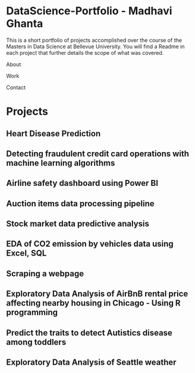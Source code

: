 # DataScience-Portfolio - Madhavi Ghanta

This is a short portfolio of projects accomplished over the course of the Masters in Data Science at Bellevue University. You will find a Readme in each project that further details the scope of what was covered.

About

Work

Contact

# Projects


## Heart Disease Prediction
## Detecting fraudulent credit card operations with machine learning algorithms
## Airline safety dashboard using Power BI 
## Auction items data processing pipeline 
## Stock market data predictive analysis 
## EDA of CO2 emission by vehicles data using  Excel, SQL
## Scraping a webpage
## Exploratory Data Analysis of AirBnB rental price affecting nearby housing in Chicago - Using R programming
## Predict the traits to detect Autistics disease among toddlers
## Exploratory Data Analysis of Seattle weather
